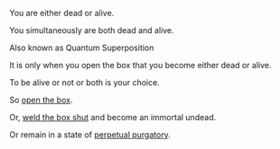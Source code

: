 You are either dead or alive.

You simultaneously are both dead and alive.

Also known as Quantum Superposition

It is only when you open the box that you become either dead or alive.

To be alive or not or both is your choice.

So [open the box](dead-or-alive/dead-or-alive.md).

Or, [weld the box shut](undead/undead.md) and become an immortal undead.

Or remain in a state of [perpetual purgatory](purgatory/purgatory.md).